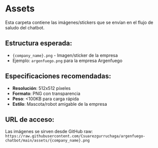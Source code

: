 # Assets

Esta carpeta contiene las imágenes/stickers que se envían en el flujo de saludo del chatbot.

## Estructura esperada:
- `{company_name}.png` - Imagen/sticker de la empresa
- Ejemplo: `argenfuego.png` para la empresa Argenfuego

## Especificaciones recomendadas:
- **Resolución**: 512x512 píxeles
- **Formato**: PNG con transparencia
- **Peso**: <100KB para carga rápida
- **Estilo**: Mascota/robot amigable de la empresa

## URL de acceso:
Las imágenes se sirven desde GitHub raw:
`https://raw.githubusercontent.com/Csuarezgurruchaga/argenfuego-chatbot/main/assets/{company_name}.png`
